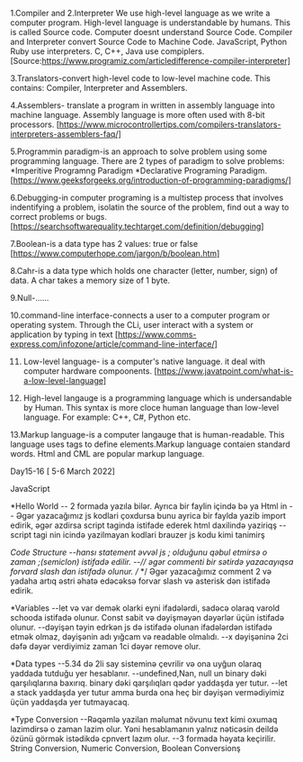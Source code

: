 1.Compiler and
2.Interpreter
We use high-level language as we write a computer program. High-level language  is understandable by humans. This is called Source code.  Computer doesnt understand Source Code.  Compiler and Interpreter convert Source Code to Machine Code. JavaScript, Python Ruby use interpreters.  C, C++, Java use compiplers.
[Source:https://www.programiz.com/articledifference-compiler-interpreter]

3.Translators-convert high-level code to low-level machine code.
This contains: Compiler, Interpreter and Assemblers.

4.Assemblers- translate a program in written in assembly language into machine language. Assembly language is more often used with 8-bit processors. [https://www.microcontrollertips.com/compilers-translators-interpreters-assemblers-faq/]

5.Programmin paradigm-is an approach to solve problem using some programming language. There are 2 types of paradigm to solve problems: *Imperitive Programng Paradigm *Declarative Programing Paradigm.  [https://www.geeksforgeeks.org/introduction-of-programming-paradigms/]

6.Debugging-in computer programing is a multistep process that involves indentifying a problem, isolatin the source of the problem, find out a way to correct  problems or bugs. [https://searchsoftwarequality.techtarget.com/definition/debugging]

7.Boolean-is a data type has 2 values: true or false [https://www.computerhope.com/jargon/b/boolean.htm]

8.Cahr-is a data type which holds one character (letter, number, sign) of data.  A char takes a memory size of 1 byte.

9.Null-......

10.command-line interface-connects a user to a computer program or operating system.  Through the CLi, user interact with a system or application by typing in text [https://www.comms-express.com/infozone/article/command-line-interface/]

11. Low-level language- is a computer's native language. it deal with computer hardware compoonents. [https://www.javatpoint.com/what-is-a-low-level-language]

12.  High-level langauge is a programming language which is undersandable by Human.  This syntax is more cloce human language than low-level language. For example: C++, C#, Python etc.

13.Markup language-is a computer langauge that is human-readable. This language uses tags to define elements.Markup language contaien  standard words. Html and CML are popular markup language.


Day15-16 [ 5-6 March 2022]

JavaScript

*Hello World
 -- 2 formada yazıla bilər. Ayrıca bir faylin içində bə ya Html in
 -- Əgər yazacağımız js kodlari çoxdursa bunu ayrica bir faylda yazib import edirik, əgər azdirsa script taginda istifade ederek html daxilində yaziriqş
 --script tagi nin icində yazilmayan kodlari brauzer js kodu kimi tanimirş

 *Code Structure
  --hansı statement əvvəl js ; olduğunu qəbul etmirsə o zaman ;(semiclon) istifadə edilir.
  --// əgər commenti  bir sətirdə yazacayıqsa forvard slash dan istifadə olunur. /* */ Əgər yazacağımız comment 2 və yadaha artıq əstri əhatə edəcəksə forvar slash və asterisk dən istifadə edirik.

  *Variables
   --let və var  demək olarki eyni ifadələrdi, sadəcə olaraq varold schooda istifadə olunur.  Const sabit və dəyişməyən dəyərlər üçün istifadə olunur.
   --dəyişən təyin edrkən js də istifadə olunan ifadələrdən istifadə etmək olmaz, dəyişənin adı yığcam və readable  olmalıdı.
   --x dəyişəninə 2ci dəfə dəyər verdiyimiz zaman 1ci dəyər remove olur.

  *Data types
   --5.34 də 2li say sisteminə çevrilir və ona uyğun olaraq yaddada tutduğu yer hesablanır.
   --undefined,Nan, null un binary dəki qarşılıqlarına baxırıq. binary dəki qarşılıqları qədər yaddaşda yer tutur.
   --let a  stack yaddaşda yer tutur amma burda ona heç bir dəyişən vermədiyimiz üçün yaddaşda yer tutmayacaq.

  *Type Conversion
   --Rəqəmlə yazilan məlumat növunu text kimi oxumaq lazimdirsə o zaman lazim olur.  Yəni hesablamanın yalnız nəticəsin deildə özünü görmək istədikdə cpnvert lazım olur.
   --3 formada həyata keçirilir. String Conversion, Numeric Conversion, Boolean Conversionş